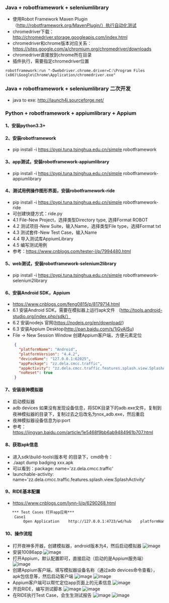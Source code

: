 ### Java + robotframework + seleniumlibrary
*   使用Robot Framework Maven Plugin（http://robotframework.org/MavenPlugin/）执行自动化测试
*   chromedriver下载： http://chromedriver.storage.googleapis.com/index.html
*   chromedriver和chrome版本对应关系：https://sites.google.com/a/chromium.org/chromedriver/downloads
*   chromedriver直接放到chrome所在目录
*   插件执行，需要指定chromedriver位置
```
robotframework:run "-Dwebdriver.chrome.driver=C:\Program Files (x86)\Google\Chrome\Application/chromedriver.exe"
```

### Java + robotframework + seleniumlibrary 二次开发
*   java to exe: http://launch4j.sourceforge.net/


### Python + robotframework + appiumlibrary + Appium
#### 1、安装python3.3+
#### 2、安装robotframework
*    pip install -i https://pypi.tuna.tsinghua.edu.cn/simple robotframework
#### 3、app测试，安装robotframework-appiumlibrary
*    pip install -i https://pypi.tuna.tsinghua.edu.cn/simple robotframework-appiumlibrary
#### 4、测试用例操作图形界面，安装robotframework-ride
*    pip install -i https://pypi.tuna.tsinghua.edu.cn/simple robotframework-ride
*    可创建快捷方式：ride.py
*    4.1 File-New Project，选择类型Directory type, 选择Format ROBOT
*    4.2 测试项目-New Suite，输入Name，选择类型File type，选择Format txt
*    4.3 测试套件-New Test Case，输入Name
*    4.4 导入测试库AppiumLibrary
*    4.5 编写测试用例
*    参考：https://www.cnblogs.com/tester-l/p/7994480.html
#### 5、web测试，安装robotframework-selenium2library
*    pip install -i https://pypi.tuna.tsinghua.edu.cn/simple robotframework-selenium2library
#### 6、安装Android SDK，Appium
*    https://www.cnblogs.com/feng0815/p/8179714.html
*    6.1 安装Android SDK，需要在模拟器上运行apk文件 （http://tools.android-studio.org/index.php/sdk/）
*    6.2 安装nodejs 官网(https://nodejs.org/en/download/)
*    6.3 安装Appium Desktop(http://pan.baidu.com/s/1jGvAISu)
*    File -> New Session Window  创建Appium客户端，方便元素定位
```json
    {
      "platformName": "Android",
      "platformVersion": "4.4.2",
      "deviceName": "127.0.0.1:62025",
      "appPackage": "zz.dela.cmcc.traffic",
      "appActivity": "zz.dela.cmcc.traffic.features.splash.view.SplashActivity",
      "noReset": true
    }
```
#### 7、安装夜神模拟器
*    启动模拟器
*    adb devices 如果没有发现设备信息，将SDK目录下的adb.exe文件，复制到夜神模拟器的目录下，复制过去之后改名为nox_adb.exe，然后重启
*    夜神模拟器设备信息为ip:port
*    参考：https://jingyan.baidu.com/article/1e5468f9bb6ab9484961b707.html
#### 8、获取apk信息
*    进入sdk\build-tools\版本号 的目录下，cmd命令：
*    ./aapt dump badging xxx.apk
*    可以看到：package: name='zz.dela.cmcc.traffic'
*    launchable-activity: name='zz.dela.cmcc.traffic.features.splash.view.SplashActivity'

#### 9、RIDE基本配置
*    https://www.cnblogs.com/lynn-li/p/6290268.html
```txt
   *** Test Cases 打开app应用***
    Case1
        Open Application    http://127.0.0.1:4723/wd/hub    platformName=Android    platformVersion=4.4.2    deviceName=127.0.0.1:62025    appPackage=zz.dela.cmcc.traffic    appActivity=zz.dela.cmcc.traffic.features.splash.view.SplashActivity      noReset=true
```
#### 10、操作流程
*   打开夜神多开器，创建模拟器，android版本为4，然后启动模拟器
![image](./docs/1.jpg)
*   安装10086app
![image](./docs/2.jpg)
*   打开Appium，默认配置即可，直接启动（启动的是Appium服务端）
![image](./docs/3.jpg)
*   创建Appium客户端，填写模拟器设备名称（通过adb devices命令查看），apk包信息等，然后启动客户端
![image](./docs/4.jpg)
![image](./docs/5.jpg)
*   Appium客户端可以帮忙定位app页面上的元素信息
![image](./docs/6.jpg)
*   开启RIDE，编写测试脚本
![image](./docs/7.jpg)
![image](./docs/8.jpg)
*   在RIDE执行Test Case，会生生测试报告
![image](./docs/9.jpg)
![image](./docs/10.jpg)




